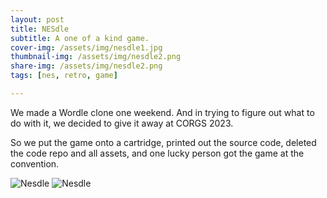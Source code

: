 ```yaml
---
layout: post
title: NESdle
subtitle: A one of a kind game.
cover-img: /assets/img/nesdle1.jpg
thumbnail-img: /assets/img/nesdle2.png
share-img: /assets/img/nesdle2.png
tags: [nes, retro, game]

---
```


We made a Wordle clone one weekend. And in trying to figure out what to do with it, we decided to give it away at CORGS 2023. 

So we put the game onto a cartridge, printed out the source code, deleted the code repo and all assets, and one lucky person got the game at the convention.

![Nesdle](/assets/img/nesdle1.jpg)
![Nesdle](/assets/img/nesdle2.png)
